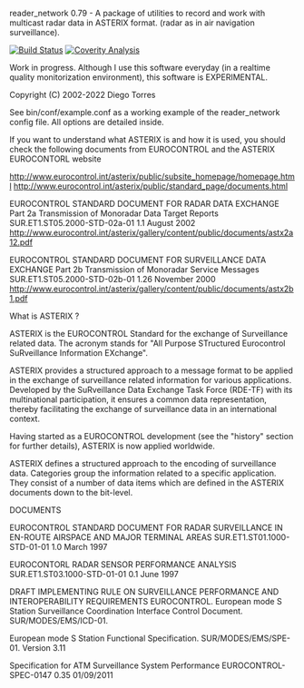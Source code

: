 reader_network 0.79 - A package of utilities to record and work with
multicast radar data in ASTERIX format. (radar as in air navigation
surveillance).

[![Build Status](https://travis-ci.org/ifsnop/reader_network.svg?branch=master)](https://travis-ci.org/ifsnop/reader_network)
[![Coverity Analysis](https://scan.coverity.com/projects/2418/badge.svg)](https://scan.coverity.com/projects/2418?tab=overview)

Work in progress. Although I use this software everyday (in a realtime quality
monitorization environment), this software is EXPERIMENTAL.

Copyright (C) 2002-2022 Diego Torres <diego dot torres at gmail dot com>

See bin/conf/example.conf as a working example of the reader_network
config file. All options are detailed inside.

If you want to understand what ASTERIX is and how it is used, you
should check the following documents from EUROCONTROL and the
ASTERIX EUROCONTORL website

http://www.eurocontrol.int/asterix/public/subsite_homepage/homepage.html
http://www.eurocontrol.int/asterix/public/standard_page/documents.html

EUROCONTROL STANDARD DOCUMENT FOR RADAR DATA EXCHANGE Part 2a Transmission of Monoradar Data Target Reports
SUR.ET1.ST05.2000-STD-02a-01 1.1 August 2002
http://www.eurocontrol.int/asterix/gallery/content/public/documents/astx2a12.pdf

EUROCONTROL STANDARD DOCUMENT FOR SURVEILLANCE DATA EXCHANGE Part 2b Transmission of Monoradar Service Messages
SUR.ET1.ST05.2000-STD-02b-01 1.26 November 2000
http://www.eurocontrol.int/asterix/gallery/content/public/documents/astx2b1.pdf

What is ASTERIX ?

ASTERIX is the EUROCONTROL Standard for the exchange of Surveillance related data.
The acronym stands for "All Purpose STructured Eurocontrol SuRveillance Information EXchange".

ASTERIX provides a structured approach to a message format to be applied in the exchange of surveillance related information for various applications. Developed by the SuRveillance Data Exchange Task Force (RDE-TF) with its multinational participation, it ensures a common data representation, thereby facilitating the exchange of surveillance data in an international context.

Having started as a EUROCONTROL development (see the "history" section for further details), ASTERIX is now applied worldwide.

ASTERIX defines a structured approach to the encoding of surveillance data. Categories group the information related to a specific application. They consist of a number of data items which are defined in the ASTERIX documents down to the bit-level.

DOCUMENTS

EUROCONTROL STANDARD DOCUMENT FOR RADAR SURVEILLANCE IN EN-ROUTE AIRSPACE AND MAJOR TERMINAL AREAS
SUR.ET1.ST01.1000-STD-01-01 1.0 March 1997

EUROCONTORL RADAR SENSOR PERFORMANCE ANALYSIS
SUR.ET1.ST03.1000-STD-01-01 0.1 June 1997

DRAFT IMPLEMENTING RULE ON SURVEILLANCE PERFORMANCE AND INTEROPERABILITY REQUIREMENTS EUROCONTROL. European mode S Station Surveillance Coordination Interface Control Document. SUR/MODES/EMS/ICD-01.

European mode S Station Functional Specification. SUR/MODES/EMS/SPE-01. Version 3.11

Specification for ATM Surveillance System Performance EUROCONTROL-SPEC-0147 0.35 01/09/2011
